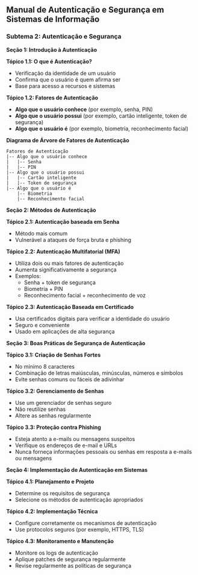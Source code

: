 ## Manual de Autenticação e Segurança em Sistemas de Informação

### Subtema 2: Autenticação e Segurança

**Seção 1: Introdução à Autenticação**

**Tópico 1.1: O que é Autenticação?**

* Verificação da identidade de um usuário
* Confirma que o usuário é quem afirma ser
* Base para acesso a recursos e sistemas

**Tópico 1.2: Fatores de Autenticação**

* **Algo que o usuário conhece** (por exemplo, senha, PIN)
* **Algo que o usuário possui** (por exemplo, cartão inteligente, token de segurança)
* **Algo que o usuário é** (por exemplo, biometria, reconhecimento facial)

**Diagrama de Árvore de Fatores de Autenticação**

```
Fatores de Autenticação
|-- Algo que o usuário conhece
|   |-- Senha
|   |-- PIN
|-- Algo que o usuário possui
|   |-- Cartão inteligente
|   |-- Token de segurança
|-- Algo que o usuário é
    |-- Biometria
    |-- Reconhecimento facial
```

**Seção 2: Métodos de Autenticação**

**Tópico 2.1: Autenticação baseada em Senha**

* Método mais comum
* Vulnerável a ataques de força bruta e phishing

**Tópico 2.2: Autenticação Multifatorial (MFA)**

* Utiliza dois ou mais fatores de autenticação
* Aumenta significativamente a segurança
* Exemplos:
    * Senha + token de segurança
    * Biometria + PIN
    * Reconhecimento facial + reconhecimento de voz

**Tópico 2.3: Autenticação Baseada em Certificado**

* Usa certificados digitais para verificar a identidade do usuário
* Seguro e conveniente
* Usado em aplicações de alta segurança

**Seção 3: Boas Práticas de Segurança de Autenticação**

**Tópico 3.1: Criação de Senhas Fortes**

* No mínimo 8 caracteres
* Combinação de letras maiúsculas, minúsculas, números e símbolos
* Evite senhas comuns ou fáceis de adivinhar

**Tópico 3.2: Gerenciamento de Senhas**

* Use um gerenciador de senhas seguro
* Não reutilize senhas
* Altere as senhas regularmente

**Tópico 3.3: Proteção contra Phishing**

* Esteja atento a e-mails ou mensagens suspeitos
* Verifique os endereços de e-mail e URLs
* Nunca forneça informações pessoais ou senhas em resposta a e-mails ou mensagens

**Seção 4: Implementação de Autenticação em Sistemas**

**Tópico 4.1: Planejamento e Projeto**

* Determine os requisitos de segurança
* Selecione os métodos de autenticação apropriados

**Tópico 4.2: Implementação Técnica**

* Configure corretamente os mecanismos de autenticação
* Use protocolos seguros (por exemplo, HTTPS, TLS)

**Tópico 4.3: Monitoramento e Manutenção**

* Monitore os logs de autenticação
* Aplique patches de segurança regularmente
* Revise regularmente as políticas de segurança
